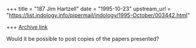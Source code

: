+++
title = "187 Jim Hartzell"
date = "1995-10-23"
upstream_url = "https://list.indology.info/pipermail/indology/1995-October/003442.html"

+++
[Archive link](https://list.indology.info/pipermail/indology/1995-October/003442.html)

Would it be possible to post copies of the papers presented?





